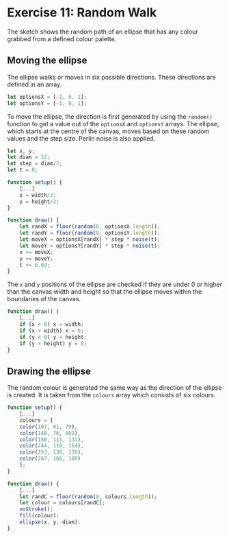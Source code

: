 # Exercise 11: Random Walk
The sketch shows the random path of an ellipse that has any colour grabbed from a defined colour palette.

## Moving the ellipse
The ellipse walks or moves in six possible directions. These directions are defined in an array.
```javascript
let optionsX = [-1, 0, 1];
let optionsY = [-1, 0, 1];
```

To move the ellipse, the direction is first generated by using the `random()` function to get a value out of the `optionsX` and `optionsY` arrays. The ellipse, which starts at the centre of the canvas, moves based on these random values and the step size. Perlin noise is also applied.
```javascript
let x, y;
let diam = 12;
let step = diam/2;
let t = 0;

function setup() {
    [...]
    x = width/2;
    y = height/2;
}

function draw() {
    let randX = floor(random(0, optionsX.length));
    let randY = floor(random(0, optionsY.length));
    let moveX = optionsX[randX] * step * noise(t);
    let moveY = optionsY[randY] * step * noise(t);
    x += moveX;
    y += moveY;
    t += 0.03;
}
```

The `x` and `y` positions of the ellipse are checked if they are under 0 or higher than the canvas width and height so that the ellipse moves within the boundaries of the canvas.
```javascript
function draw() {
    [...]
    if (x < 0) x = width;
    if (x > width) x = 0;
    if (y < 0) y = height;
    if (y > height) y = 0;
}
```

## Drawing the ellipse
The random colour is generated the same way as the direction of the ellipse is created. It is taken from the `colours` array which consists of six colours.

```javascript
function setup() {
    [...]
    colours = [
    color(107, 61, 79),
    color(148, 76, 102),
    color(180, 111, 131),
    color(244, 118, 154),
    color(253, 138, 178),
    color(247, 166, 188)
    ];
}

function draw() {
    [...]
    let randC = floor(random(0, colours.length));
    let colour = colours[randC];
    noStroke();
    fill(colour);
    ellipse(x, y, diam);
}
```